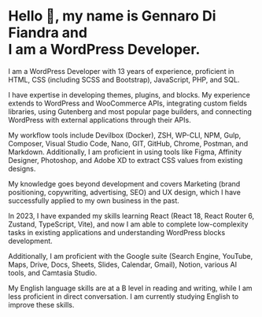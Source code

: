 # Hello 👋, my name is Gennaro Di Fiandra and <br>I am a WordPress Developer.

I am a WordPress Developer with 13 years of experience, proficient in HTML, CSS (including SCSS and Bootstrap), JavaScript, PHP, and SQL.

I have expertise in developing themes, plugins, and blocks. My experience extends to WordPress and WooCommerce APIs, integrating custom fields libraries, using Gutenberg and most popular page builders, and connecting WordPress with external applications through their APIs.

My workflow tools include Devilbox (Docker), ZSH, WP-CLI, NPM, Gulp, Composer, Visual Studio Code, Nano, GIT, GitHub, Chrome, Postman, and Markdown. Additionally, I am proficient in using tools like Figma, Affinity Designer, Photoshop, and Adobe XD to extract CSS values from existing designs.

My knowledge goes beyond development and covers Marketing (brand positioning, copywriting, advertising, SEO) and UX design, which I have successfully applied to my own business in the past.

In 2023, I have expanded my skills learning React (React 18, React Router 6, Zustand, TypeScript, Vite), and now I am able to complete low-complexity tasks in existing applications and understanding WordPress blocks development.

Additionally, I am proficient with the Google suite (Search Engine, YouTube, Maps, Drive, Docs, Sheets, Slides, Calendar, Gmail), Notion, various AI tools, and Camtasia Studio.

My English language skills are at a B level in reading and writing, while I am less proficient in direct conversation. I am currently studying English to improve these skills.
